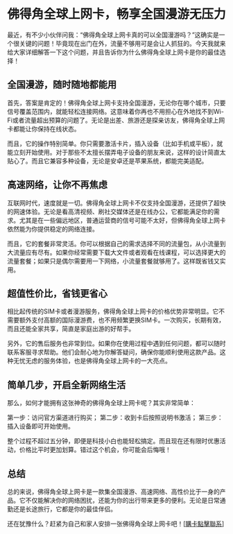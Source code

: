 # 佛得角全球上网卡，畅享全国漫游无压力

最近，有不少小伙伴问我：“佛得角全球上网卡真的可以全国漫游吗？”这确实是一个很关键的问题！毕竟现在出门在外，流量不够用可是会让人抓狂的。今天我就来给大家详细解答一下这个问题，并且告诉你为什么佛得角全球上网卡是你的最佳选择！

## 全国漫游，随时随地都能用

首先，答案是肯定的！佛得角全球上网卡支持全国漫游，无论你在哪个城市，只要信号覆盖范围内，就能轻松连接网络。这意味着你再也不用担心在外地找不到Wi-Fi或者流量超出预算的问题了。无论是出差、旅游还是探亲访友，佛得角全球上网卡都能让你保持在线状态。

而且，它的操作特别简单。你只需要激活卡片，插入设备（比如手机或平板），就能立刻开始使用。对于那些不太擅长摆弄电子设备的朋友来说，这样的设计简直太贴心了。而且它兼容多种设备，无论是安卓还是苹果系统，都能完美适配。

## 高速网络，让你不再焦虑

互联网时代，速度就是一切。佛得角全球上网卡不仅支持全国漫游，还提供了超快的网速体验。无论是看高清视频、刷社交媒体还是在线办公，它都能满足你的需求。尤其是在一些偏远地区，普通运营商的信号可能不太好，但佛得角全球上网卡依然能为你提供稳定的网络连接。

而且，它的套餐非常灵活。你可以根据自己的需求选择不同的流量包，从小流量到大流量应有尽有。如果你经常需要下载大文件或者观看在线课程，可以选择更大的流量套餐；如果只是偶尔需要用一下网络，小流量套餐就够用了。这样既省钱又实用。

## 超值性价比，省钱更省心

相比起传统的SIM卡或者漫游服务，佛得角全球上网卡的价格优势非常明显。它不需要额外支付高额的国际漫游费，也不用频繁更换SIM卡。一次购买，长期有效，而且还能全家共享，简直是家庭出游的好帮手。

另外，它的售后服务也非常到位。如果你在使用过程中遇到任何问题，都可以随时联系客服寻求帮助。他们会耐心地为你解答疑问，确保你能顺利使用这款产品。这种无忧无虑的服务体验，也是佛得角全球上网卡的一大亮点。

## 简单几步，开启全新网络生活

那么，如何才能拥有这张神奇的佛得角全球上网卡呢？其实非常简单：

第一步：访问官方渠道进行购买；
第二步：收到卡后按照说明书激活；
第三步：插入设备即可开始使用。

整个过程不超过五分钟，即便是科技小白也能轻松搞定。而且现在还有限时优惠活动，价格比平时更加划算。错过这个机会，你可能会后悔哦！

## 总结

总的来说，佛得角全球上网卡是一款集全国漫游、高速网络、高性价比于一身的产品。它不仅能解决你的网络困扰，还能为你的出行带来更多的便利。无论是日常通勤还是长途旅行，它都是你的最佳伴侣。

还在犹豫什么？赶紧为自己和家人安排一张佛得角全球上网卡吧！[[購卡點擊聯系](https://t.me/s/esim1088)]